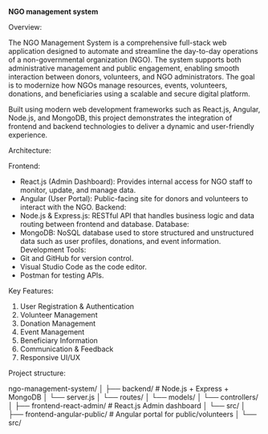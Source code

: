 **NGO management system**

Overview:

The NGO Management System is a comprehensive full-stack web application designed to automate and streamline the day-to-day operations of a non-governmental organization (NGO). The system supports both administrative management and public engagement, enabling smooth interaction between donors, volunteers, and NGO administrators. The goal is to modernize how NGOs manage resources, events, volunteers, donations, and beneficiaries using a scalable and secure digital platform.

Built using modern web development frameworks such as React.js, Angular, Node.js, and MongoDB, this project demonstrates the integration of frontend and backend technologies to deliver a dynamic and user-friendly experience.

Architecture:

Frontend:
- React.js (Admin Dashboard): Provides internal access for NGO staff to monitor, update, and manage data.
- Angular (User Portal): Public-facing site for donors and volunteers to interact with the NGO.
Backend:
- Node.js & Express.js: RESTful API that handles business logic and data routing between frontend and database.
Database:
- MongoDB: NoSQL database used to store structured and unstructured data such as user profiles, donations, and event information.
Development Tools:
- Git and GitHub for version control.
- Visual Studio Code as the code editor.
- Postman for testing APIs.

Key Features:

01. User Registration & Authentication
02. Volunteer Management
03. Donation Management
04. Event Management
05. Beneficiary Information
06. Communication & Feedback
07. Responsive UI/UX

Project structure:

ngo-management-system/
│
├── backend/                     # Node.js + Express + MongoDB
│   └── server.js
│   └── routes/
│   └── models/
│   └── controllers/
│
├── frontend-react-admin/       # React.js Admin dashboard
│   └── src/
│
├── frontend-angular-public/    # Angular portal for public/volunteers
│   └── src/
